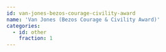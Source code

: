 ```yaml
---
id: van-jones-bezos-courage-civility-award
name: 'Van Jones (Bezos Courage & Civility Award)'
categories:
  - id: other
    fraction: 1
---
```


